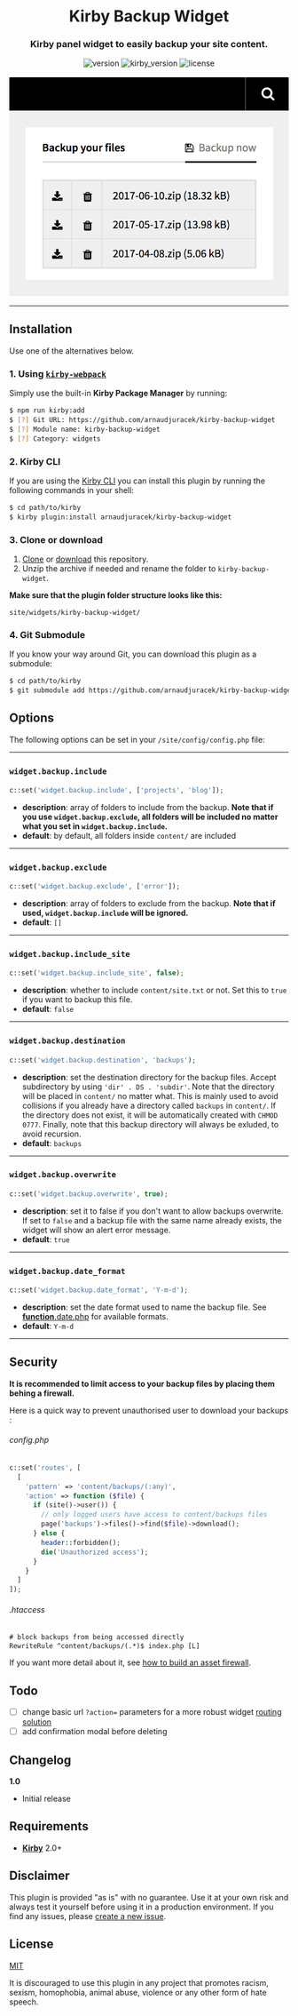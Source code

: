 <h1 align="center">Kirby Backup Widget</h1>
<h3 align="center">Kirby panel widget to easily backup your site content.</h3>

<div align="center">
    <img alt="version" src="https://img.shields.io/badge/version-1.1.1-green.svg?style=flat-square"/>
    <img alt="kirby_version" src="https://img.shields.io/badge/kirby-2.0+-red.svg?style=flat-square"/>
    <img alt="license" src="https://img.shields.io/badge/license-MIT-blue.svg?style=flat-square"/>
    <br>
    <br>
    <img alt="license" src="preview.png"/>
</div>

---


## Installation

Use one of the alternatives below.

### 1. Using [`kirby-webpack`](https://github.com/brocessing/kirby-webpack)

Simply use the built-in **Kirby Package Manager** by running:

```sh
$ npm run kirby:add
$ [?] Git URL: https://github.com/arnaudjuracek/kirby-backup-widget
$ [?] Module name: kirby-backup-widget
$ [?] Category: widgets
```

### 2. Kirby CLI

If you are using the [Kirby CLI](https://github.com/getkirby/cli) you can install this plugin by running the following commands in your shell:

```sh
$ cd path/to/kirby
$ kirby plugin:install arnaudjuracek/kirby-backup-widget
```

### 3. Clone or download

1. [Clone](https://github.com/arnaudjuracek/kirby-backup-widget.git) or [download](https://github.com/arnaudjuracek/kirby-backup-widget/archive/master.zip)  this repository.
2. Unzip the archive if needed and rename the folder to `kirby-backup-widget`.

**Make sure that the plugin folder structure looks like this:**

```text
site/widgets/kirby-backup-widget/
```

### 4. Git Submodule

If you know your way around Git, you can download this plugin as a submodule:

```sh
$ cd path/to/kirby
$ git submodule add https://github.com/arnaudjuracek/kirby-backup-widget site/widgets/kirby-backup-widget
```

## Options

The following options can be set in your `/site/config/config.php` file:

---
### `widget.backup.include`
```php
c::set('widget.backup.include', ['projects', 'blog']);
```
+ **description**: array of folders to include from the backup. **Note that if you use `widget.backup.exclude`, all folders will be included no matter what you set in `widget.backup.include`.**
+ **default**: by default, all folders inside `content/` are included

---
### `widget.backup.exclude`
```php
c::set('widget.backup.exclude', ['error']);
```
+ **description**: array of folders to exclude from the backup. **Note that if used, `widget.backup.include` will be ignored.**
+ **default**: `[]`

---
### `widget.backup.include_site`
```php
c::set('widget.backup.include_site', false);
```
+ **description**: whether to include `content/site.txt` or not. Set this to `true` if you want to backup this file.
+ **default**: `false`

---
### `widget.backup.destination`
```php
c::set('widget.backup.destination', 'backups');
```
+ **description**: set the destination directory for the backup files. Accept subdirectory by using `'dir' . DS . 'subdir'`. Note that the directory will be placed in `content/` no matter what. This is mainly used to avoid collisions if you already have a directory called `backups` in `content/`. If the directory does not exist, it will be automatically created with `CHMOD 0777`. Finally, note that this backup directory will always be exluded, to avoid recursion.
+ **default**: `backups`

---
### `widget.backup.overwrite`
```php
c::set('widget.backup.overwrite', true);
```
+ **description**: set it to false if you don't want to allow backups overwrite. If set to `false` and a backup file with the same name already exists, the widget will show an alert error message.
+ **default**: `true`

---
### `widget.backup.date_format` 
```php
c::set('widget.backup.date_format', 'Y-m-d');
```
+ **description**: set the date format used to name the backup file. See [**function**.date.php](http://php.net/manual/function.date.php) for available formats.
+ **default**: `Y-m-d`
---

## Security

**It is recommended to limit access to your backup files by placing them behing a firewall.**

Here is a quick way to prevent unauthorised user to download your backups :

###### config.php
```php
c::set('routes', [
  [
    'pattern' => 'content/backups/(:any)',
    'action' => function ($file) {
      if (site()->user()) {
        // only logged users have access to content/backups files
        page('backups')->files()->find($file)->download();
      } else {
        header::forbidden();
        die('Unauthorized access');
      }
    }
  ]
]);
```

###### .htaccess
```
# block backups from being accessed directly
RewriteRule ^content/backups/(.*)$ index.php [L]
```

If you want more detail about it, see [how to build an asset firewall](https://getkirby.com/docs/cookbook/asset-firewall).

## Todo

- [ ] change basic url `?action=` parameters for a more robust widget [routing solution](https://getkirby.com/docs/developer-guide/toolkit/routing)
- [ ] add confirmation modal before deleting

## Changelog

**1.0**

- Initial release

## Requirements

- [**Kirby**](https://getkirby.com/) 2.0+

## Disclaimer

This plugin is provided "as is" with no guarantee. Use it at your own risk and always test it yourself before using it in a production environment. If you find any issues, please [create a new issue](https://github.com/arnaudjuracek/kirby-backup-widget/issues/new).

## License

[MIT](https://opensource.org/licenses/MIT)

It is discouraged to use this plugin in any project that promotes racism, sexism, homophobia, animal abuse, violence or any other form of hate speech.
